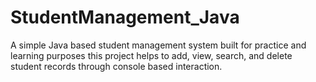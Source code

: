 # StudentManagement_Java
A simple Java based student management system built for practice and learning purposes this project helps to add, view, search, and delete student records through console based interaction.
